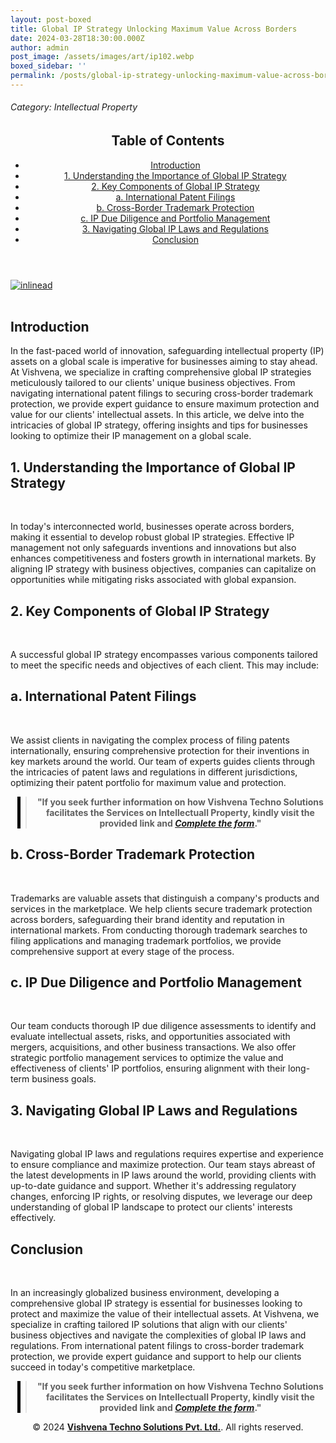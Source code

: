 ```yaml
---
layout: post-boxed
title: Global IP Strategy Unlocking Maximum Value Across Borders
date: 2024-03-28T18:30:00.000Z
author: admin
post_image: /assets/images/art/ip102.webp
boxed_sidebar: ''
permalink: /posts/global-ip-strategy-unlocking-maximum-value-across-borders
---
```


###### Category: Intellectual Property

<html lang="en">
<head>
    <meta charset="UTF-8">
    <meta name="viewport" content="width=device-width, initial-scale=1.0">
    <title><h1>Global IP Strategy Unlocking Maximum Value Across Borders</h1></title>
    <meta name="description" content="Maximize IP protection and value globally with our tailored strategies. Navigate patents, trademarks, and more for success.">
</head>
<body>
   <header>
	<h2>Table of Contents</h2>
       <nav>
			<ul>
				<li><a href="#introduction">Introduction</a></li>
				<li><a href="#1">1. Understanding the Importance of Global IP Strategy</a></li>
				<li><a href="#2">2. Key Components of Global IP Strategy</a></li>
				<li><a href="#3">a. International Patent Filings</a></li>
				<li><a href="#4">b. Cross-Border Trademark Protection</a></li>	
				<li><a href="#5">c. IP Due Diligence and Portfolio Management</a></li>	
				<li><a href="#6">3. Navigating Global IP Laws and Regulations</a></li>
				<li><a href="#7">Conclusion</a></li>
		</ul>
	</nav>
</header>

<a href="/contact">
  <img src="/assets/images/art/inlinead2.webp" alt="inlinead" style="max-width:100%; height:auto;">
</a>
<br><br>

<article>
    <section id="introduction">
        <h2>Introduction</h2>
        <p>In the fast-paced world of innovation, safeguarding intellectual property (IP) assets on a global scale is imperative for businesses aiming to stay ahead. At Vishvena, we specialize in crafting comprehensive global IP strategies meticulously tailored to our clients' unique business objectives. From navigating international patent filings to securing cross-border trademark protection, we provide expert guidance to ensure maximum protection and value for our clients' intellectual assets. In this article, we delve into the intricacies of global IP strategy, offering insights and tips for businesses looking to optimize their IP management on a global scale.</p>

</section>

<section id="1">
	<h2>1. Understanding the Importance of Global IP Strategy</h2>

<img src="/assets/images/art/vip1.webp" alt="" style="max-width:100%; height:auto;"><br><br>

<p>In today's interconnected world, businesses operate across borders, making it essential to develop robust global IP strategies. Effective IP management not only safeguards inventions and innovations but also enhances competitiveness and fosters growth in international markets. By aligning IP strategy with business objectives, companies can capitalize on opportunities while mitigating risks associated with global expansion.</p>

</section>

<section id="2">
	<h2>2. Key Components of Global IP Strategy</h2>

<img src="/assets/images/art/vip2.webp" alt="" style="max-width:100%; height:auto;"><br><br>

<p>A successful global IP strategy encompasses various components tailored to meet the specific needs and objectives of each client. This may include:</p>

</section>

<section id="3">
	<h2>a. International Patent Filings</h2>

<img src="/assets/images/art/vip3.webp" alt="" style="max-width:100%; height:auto;"><br><br>

<p>We assist clients in navigating the complex process of filing patents internationally, ensuring comprehensive protection for their inventions in key markets around the world. Our team of experts guides clients through the intricacies of patent laws and regulations in different jurisdictions, optimizing their patent portfolio for maximum value and protection.</p>

</section>

<center><blockquote style="position:relative;">
<p><b style="font-size:1em;">"If you seek further information on how Vishvena Techno Solutions facilitates the Services on Intellectuall Property, kindly visit the provided link and <a href="/contact"><i>Complete the form</i></a>."</b></p>
<div style="position:absolute; top:0; bottom:0; left:-15px; border-left:5px solid black;"></div>
</blockquote></center>

<section id="4">
	<h2>b. Cross-Border Trademark Protection</h2>

<img src="/assets/images/art/vip4.webp" alt="" style="max-width:100%; height:auto;"><br><br>

<p>Trademarks are valuable assets that distinguish a company's products and services in the marketplace. We help clients secure trademark protection across borders, safeguarding their brand identity and reputation in international markets. From conducting thorough trademark searches to filing applications and managing trademark portfolios, we provide comprehensive support at every stage of the process.</p>

</section>

<section id="5">
	<h2>c. IP Due Diligence and Portfolio Management</h2>

<img src="/assets/images/art/vip5.webp" alt="" style="max-width:100%; height:auto;"><br><br>

<p>Our team conducts thorough IP due diligence assessments to identify and evaluate intellectual assets, risks, and opportunities associated with mergers, acquisitions, and other business transactions. We also offer strategic portfolio management services to optimize the value and effectiveness of clients' IP portfolios, ensuring alignment with their long-term business goals.</p>

</section>

<section id="6">
	<h2>3. Navigating Global IP Laws and Regulations</h2>

<img src="/assets/images/art/vip6.webp" alt="" style="max-width:100%; height:auto;"><br><br>

<p>Navigating global IP laws and regulations requires expertise and experience to ensure compliance and maximize protection. Our team stays abreast of the latest developments in IP laws around the world, providing clients with up-to-date guidance and support. Whether it's addressing regulatory changes, enforcing IP rights, or resolving disputes, we leverage our deep understanding of global IP landscape to protect our clients' interests effectively.</p>

</section>

<section id="7">
	<h2>Conclusion</h2>

<img src="/assets/images/art/vip7.webp" alt="" style="max-width:100%; height:auto;"><br><br>

<p>In an increasingly globalized business environment, developing a comprehensive global IP strategy is essential for businesses looking to protect and maximize the value of their intellectual assets. At Vishvena, we specialize in crafting tailored IP solutions that align with our clients' business objectives and navigate the complexities of global IP laws and regulations. From international patent filings to cross-border trademark protection, we provide expert guidance and support to help our clients succeed in today's competitive marketplace.</p>

</section>

</article>

<center><blockquote style="position:relative;">
<p><b style="font-size:1em;">"If you seek further information on how Vishvena Techno Solutions facilitates the Services on Intellectuall Property, kindly visit the provided link and <a href="/contact"><i>Complete the form</i></a>."</b></p>
<div style="position:absolute; top:0; bottom:0; left:-15px; border-left:5px solid black;"></div>
</blockquote></center>

<footer>
<center><p>&copy; 2024 <a href="https://vishvena.com"><b>Vishvena Techno Solutions Pvt. Ltd.</b></a>. All rights reserved.</p></center>

</footer>
</body>
</html>
